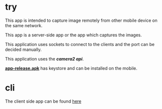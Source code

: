 # try
This app is intended to capture image remotely from other mobile device on the same network.

This app is a server-side app or the app which captures the images.

This application uses sockets to connect to the clients and the port can be decided manually.

This application uses the **_camera2 api_**.

[**app-release.apk**](https://github.com/krishnayeswanth99/try/app/release/) has keystore and can be installed on the mobile.

# cli
The client side app can be found [here](https://github.com/krishnayeswanth99/cli)
